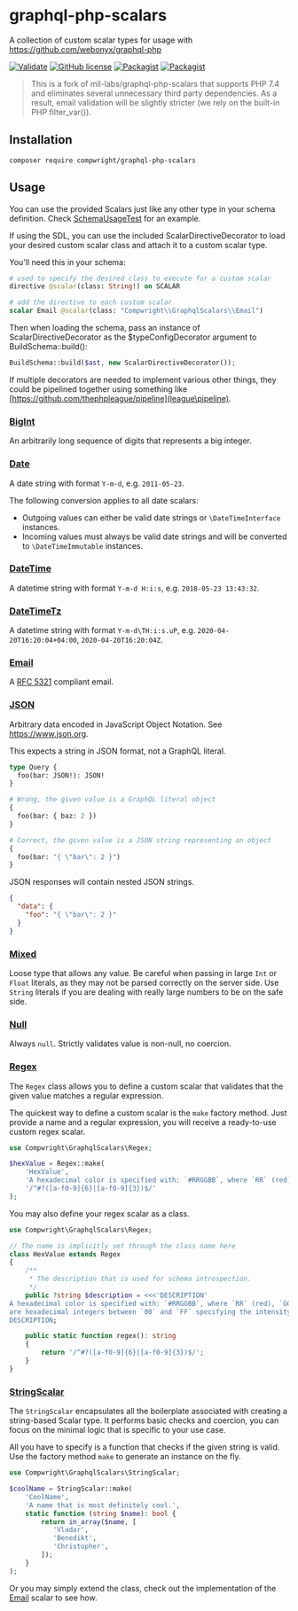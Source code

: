 # graphql-php-scalars

A collection of custom scalar types for usage with https://github.com/webonyx/graphql-php

[![Validate](https://github.com/compwright/graphql-php-scalars/actions/workflows/validate.yml/badge.svg)](https://github.com/compwright/graphql-php-scalars/actions/workflows/validate.yml)
[![GitHub license](https://img.shields.io/github/license/compwright/graphql-php-scalars.svg)](https://github.com/compwright/graphql-php-scalars/blob/master/LICENSE)
[![Packagist](https://img.shields.io/packagist/v/compwright/graphql-php-scalars.svg)](https://packagist.org/packages/compwright/graphql-php-scalars)
[![Packagist](https://img.shields.io/packagist/dt/compwright/graphql-php-scalars.svg)](https://packagist.org/packages/compwright/graphql-php-scalars)

> This is a fork of mll-labs/graphql-php-scalars that supports PHP 7.4 and eliminates several unnecessary third party dependencies. As a result, email validation will be slightly stricter (we rely on the built-in PHP filter_var()).

## Installation

    composer require compwright/graphql-php-scalars

## Usage

You can use the provided Scalars just like any other type in your schema definition.
Check [SchemaUsageTest](tests/SchemaUsageTest.php) for an example.

If using the SDL, you can use the included ScalarDirectiveDecorator to load your desired custom scalar class and attach it to a custom scalar type.

You'll need this in your schema:

```graphql
# used to specify the desired class to execute for a custom scalar 
directive @scalar(class: String!) on SCALAR

# add the directive to each custom scalar
scalar Email @scalar(class: "Compwright\\GraphqlScalars\\Email")
```

Then when loading the schema, pass an instance of ScalarDirectiveDecorator as the $typeConfigDecorator argument to BuildSchema::build():

```php
BuildSchema::build($ast, new ScalarDirectiveDecorator());
```

If multiple decorators are needed to implement various other things, they could be pipelined together using something like [https://github.com/thephpleague/pipeline](league\pipeline).

### [BigInt](src/BigInt.php)

An arbitrarily long sequence of digits that represents a big integer.

### [Date](src/Date.php)

A date string with format `Y-m-d`, e.g. `2011-05-23`.

The following conversion applies to all date scalars:

- Outgoing values can either be valid date strings or `\DateTimeInterface` instances.
- Incoming values must always be valid date strings and will be converted to `\DateTimeImmutable` instances.

### [DateTime](src/DateTime.php)

A datetime string with format `Y-m-d H:i:s`, e.g. `2018-05-23 13:43:32`.

### [DateTimeTz](src/DateTimeTz.php)

A datetime string with format `Y-m-d\TH:i:s.uP`, e.g. `2020-04-20T16:20:04+04:00`, `2020-04-20T16:20:04Z`.

### [Email](src/Email.php)

A [RFC 5321](https://tools.ietf.org/html/rfc5321) compliant email.

### [JSON](src/JSON.php)

Arbitrary data encoded in JavaScript Object Notation. See https://www.json.org.

This expects a string in JSON format, not a GraphQL literal.

```graphql
type Query {
  foo(bar: JSON!): JSON!
}

# Wrong, the given value is a GraphQL literal object
{
  foo(bar: { baz: 2 })
}

# Correct, the given value is a JSON string representing an object
{
  foo(bar: "{ \"bar\": 2 }")
}
```

JSON responses will contain nested JSON strings.

```json
{
  "data": {
    "foo": "{ \"bar\": 2 }"
  }
}
```

### [Mixed](src/MixedScalar.php)

Loose type that allows any value. Be careful when passing in large `Int` or `Float` literals,
as they may not be parsed correctly on the server side. Use `String` literals if you are
dealing with really large numbers to be on the safe side.

### [Null](src/NullScalar.php)

Always `null`. Strictly validates value is non-null, no coercion.

### [Regex](src/Regex.php)

The `Regex` class allows you to define a custom scalar that validates that the given
value matches a regular expression.

The quickest way to define a custom scalar is the `make` factory method. Just provide
a name and a regular expression, you will receive a ready-to-use custom regex scalar.

```php
use Compwright\GraphqlScalars\Regex;

$hexValue = Regex::make(
    'HexValue',
    'A hexadecimal color is specified with: `#RRGGBB`, where `RR` (red), `GG` (green) and `BB` (blue) are hexadecimal integers between `00` and `FF` specifying the intensity of the color.',
    '/^#?([a-f0-9]{6}|[a-f0-9]{3})$/'
);
```

You may also define your regex scalar as a class.

```php
use Compwright\GraphqlScalars\Regex;

// The name is implicitly set through the class name here
class HexValue extends Regex
{
    /**
     * The description that is used for schema introspection.
     */
    public ?string $description = <<<'DESCRIPTION'
A hexadecimal color is specified with: `#RRGGBB`, where `RR` (red), `GG` (green) and `BB` (blue)
are hexadecimal integers between `00` and `FF` specifying the intensity of the color.
DESCRIPTION;

    public static function regex(): string
    {
        return '/^#?([a-f0-9]{6}|[a-f0-9]{3})$/';
    }
}
```

### [StringScalar](src/StringScalar.php)

The `StringScalar` encapsulates all the boilerplate associated with creating a string-based Scalar type.
It performs basic checks and coercion, you can focus on the minimal logic that is specific to your use case.

All you have to specify is a function that checks if the given string is valid.
Use the factory method `make` to generate an instance on the fly.

```php
use Compwright\GraphqlScalars\StringScalar;

$coolName = StringScalar::make(
    'CoolName',
    'A name that is most definitely cool.',
    static function (string $name): bool {
        return in_array($name, [
           'Vladar',
           'Benedikt',
           'Christopher',
        ]);
    }
);
```

Or you may simply extend the class, check out the implementation of the [Email](src/Email.php) scalar to see how.
